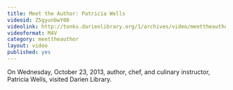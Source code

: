```yaml
---
title: Meet the Author: Patricia Wells
videoid: Z5gyunbwY08
videolink: http://tonks.darienlibrary.org/1/archives/video/meettheauthor/20131023_patricia_wells.m4v
videoformat: M4V
category: meettheauthor
layout: video
published: yes
---
```


On Wednesday, October 23, 2013, author, chef, and culinary instructor, Patricia Wells, visited Darien Library. 